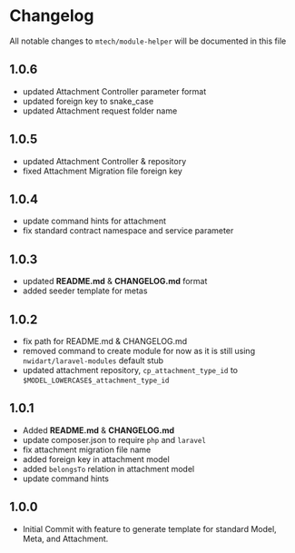 <h1>Changelog</h1>

All notable changes to `mtech/module-helper` will be documented in this file

1.0.6
------------------------------------------
- updated Attachment Controller parameter format
- updated foreign key to snake_case
- updated Attachment request folder name

1.0.5
------------------------------------------
- updated Attachment Controller & repository
- fixed Attachment Migration file foreign key

1.0.4
------------------------------------------
- update command hints for attachment
- fix standard contract namespace and service parameter

1.0.3
------------------------------------------
- updated **README.md** & **CHANGELOG.md** format
- added seeder template for metas

1.0.2
------------------------------------------
- fix path for README.md & CHANGELOG.md
- removed command to create module for now as it is still using `nwidart/laravel-modules` default stub
- updated attachment repository, `cp_attachment_type_id` to `$MODEL_LOWERCASE$_attachment_type_id` 

1.0.1
------------------------------------------
- Added **README.md** & **CHANGELOG.md**
- update composer.json to require `php` and `laravel`
- fix attachment migration file name
- added foreign key in attachment model
- added `belongsTo` relation in attachment model
- update command hints

1.0.0
------------------------------------------
- Initial Commit with feature to generate template for standard Model, Meta, and Attachment.
